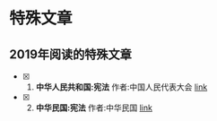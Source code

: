 # 特殊文章

## 2019年阅读的特殊文章
- [x] 1. **中华人民共和国:宪法** 作者:中国人民代表大会  [link](./paper/2019/中华人名共和国宪法.md)
- [x] 2. **中华民国:宪法** 作者:中华民国 [link](./paper/2019/中华民国宪法.md)
